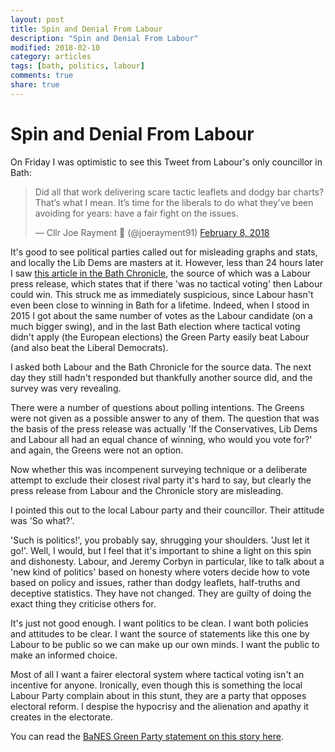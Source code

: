 ```yaml
---
layout: post
title: Spin and Denial From Labour
description: "Spin and Denial From Labour"
modified: 2018-02-10
category: articles
tags: [bath, politics, labour]
comments: true
share: true
---
```


# Spin and Denial From Labour

On Friday I was optimistic to see this Tweet from Labour's only councillor in Bath:

<blockquote class="twitter-tweet" data-lang="en"><p lang="en" dir="ltr">Did all that work delivering scare tactic leaflets and dodgy bar charts? That’s what I mean. It’s time for the liberals to do what they’ve been avoiding for years: have a fair fight on the issues.</p>&mdash; Cllr Joe Rayment 🌹 (@joerayment91) <a href="https://twitter.com/joerayment91/status/961676196001042433?ref_src=twsrc%5Etfw">February 8, 2018</a></blockquote> <script async src="https://platform.twitter.com/widgets.js" charset="utf-8"></script> 

It's good to see political parties called out for misleading graphs and stats, and locally the Lib Dems are masters at it.
However, less than 24 hours later I saw <a href="https://www.bathchronicle.co.uk/news/bath-news/conservatives-admit-labour-could-certainly-1186469">
this article in the Bath Chronicle</a>, the source of which was a Labour press release, which states that if there 'was no
tactical voting' then Labour could win. This struck me as immediately suspicious, since Labour hasn't even been close to
winning in Bath for a lifetime. Indeed, when I stood in 2015 I got about the same number of votes as the Labour candidate
(on a much bigger swing), and in the last Bath election where tactical voting didn't apply (the European elections) the Green
Party easily beat Labour (and also beat the Liberal Democrats).

I asked both Labour and the Bath Chronicle for the source data. The next day they still hadn't responded but thankfully
another source did, and the survey was very revealing.

There were a number of questions about polling intentions. The Greens were not given as a possible answer to any of them.
The question that was the basis of the press release was actually 'If the Conservatives, Lib Dems and Labour all had an
equal chance of winning, who would you vote for?' and again, the Greens were not an option.

Now whether this was incompenent surveying technique or a deliberate attempt to exclude their closest rival party it's
hard to say, but clearly the press release from Labour and the Chronicle story are misleading.

I pointed this out to the local Labour party and their councillor. Their attitude was 'So what?'.

'Such is politics!', you probably say, shrugging your shoulders. 'Just let it go!'. Well, I would, but I feel that it's
important to shine a light on this spin and dishonesty. Labour, and Jeremy Corbyn in particular, like to talk about a
'new kind of politics' based on honesty where voters decide how to vote based on policy and issues, rather than dodgy
leaflets, half-truths and deceptive statistics. They have not changed. They are guilty of doing the exact thing
they criticise others for.

It's just not good enough. I want politics to be clean. I want both policies and attitudes to be clear. I want
the source of statements like this one by Labour to be public so we can make up our own minds. I want the
public to make an informed choice.

Most of all I want a fairer electoral system where tactical voting isn't an incentive for anyone. Ironically, even
though this is something the local Labour Party complain about in this stunt, they are a party that opposes electoral reform. I
despise the hypocrisy and the alienation and apathy it creates in the electorate.

You can read the <a href="https://bath.greenparty.org.uk/news/2018/02/10/bath-green-party-responds-to-labour-tactical-voting-claims/">
BaNES Green Party statement on this story here</a>.
